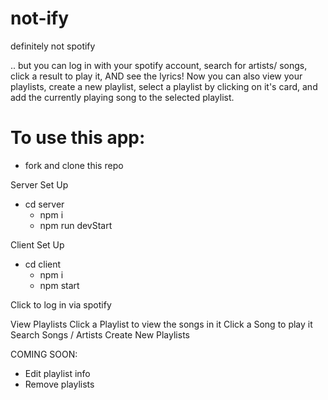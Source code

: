 # not-ify
definitely not spotify


.. but you can log in with your spotify account, search for artists/ songs, click a result to play it, AND see the lyrics! 
Now you can also view your playlists, create a new playlist, select a playlist by clicking on it's card, and add the currently playing song to the selected playlist. 



# To use this app:
- fork and clone this repo

Server Set Up
- cd server 
  - npm i
  - npm run devStart

Client Set Up
- cd client
  - npm i
  - npm start


Click to log in via spotify

View Playlists
Click a Playlist to view the songs in it
Click a Song to play it
Search Songs / Artists
Create New Playlists


COMING SOON:
- Edit playlist info
- Remove playlists


